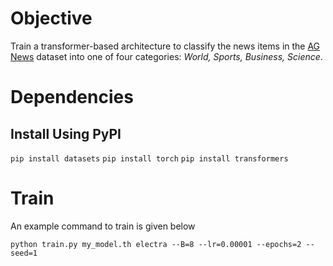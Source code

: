 # Objective

Train a transformer-based architecture to classify the news items in the [AG News](https://huggingface.co/datasets/ag_news) dataset into one of four categories: _World, Sports, Business, Science_. 

# Dependencies

## Install Using PyPI

`pip install datasets`
`pip install torch`
`pip install transformers`

# Train

An example command to train is given below

`python train.py my_model.th electra --B=8 --lr=0.00001 --epochs=2 --seed=1`
